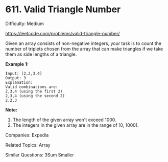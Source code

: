 # 611. Valid Triangle Number

Difficulty: Medium

https://leetcode.com/problems/valid-triangle-number/

Given an array consists of non-negative integers, your task is to count the number of triplets chosen from the array that can make triangles if we take them as side lengths of a triangle.

**Example 1:**
```
Input: [2,2,3,4]
Output: 3
Explanation:
Valid combinations are: 
2,3,4 (using the first 2)
2,3,4 (using the second 2)
2,2,3
```
**Note:**
1. The length of the given array won't exceed 1000.
2. The integers in the given array are in the range of [0, 1000].

Companies: Expedia

Related Topics: Array

Similar Questions: 3Sum Smaller
